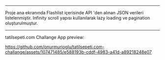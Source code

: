 *****

Proje ana ekranında Flashlist içerisinde API 'den alınan JSON verileri listelenmiştir. Infinity scroll yapısı kullanılarak lazy loading ve pagination oluşturulmuştur.

*****

tatilsepeti.com Challange App preview:



https://github.com/onurmurioglu/tatilsepeti.com-challange/assets/107471485/e588193b-cddf-4983-a41d-a89218248e07

